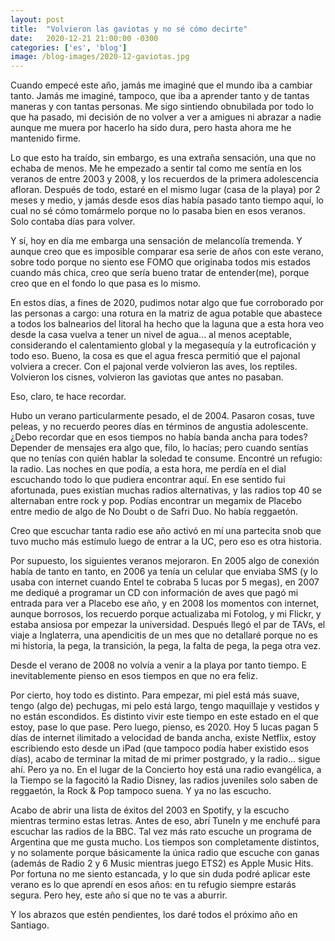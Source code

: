 ```yaml
---
layout: post
title:  "Volvieron las gaviotas y no sé cómo decirte"
date:   2020-12-21 21:00:00 -0300
categories: ['es', 'blog']
image: /blog-images/2020-12-gaviotas.jpg
---
```


Cuando empecé este año, jamás me imaginé que el mundo iba a cambiar tanto. Jamás me imaginé, tampoco, que iba a aprender tanto y de tantas maneras y con tantas personas. Me sigo sintiendo obnubilada por todo lo que ha pasado, mi decisión de no volver a ver a amigues ni abrazar a nadie aunque me muera por hacerlo ha sido dura, pero hasta ahora me he mantenido firme.

Lo que esto ha traído, sin embargo, es una extraña sensación, una que no echaba de menos. Me he empezado a sentir tal como me sentía en los veranos de entre 2003 y 2008, y los recuerdos de la primera adolescencia afloran. Después de todo, estaré en el mismo lugar (casa de la playa) por 2 meses y medio, y jamás desde esos días había pasado tanto tiempo aquí, lo cual no sé cómo tomármelo porque no lo pasaba bien en esos veranos. Solo contaba días para volver.

Y sí, hoy en día me embarga una sensación de melancolía tremenda. Y aunque creo que es imposible comparar esa serie de años con este verano, sobre todo porque no siento ese FOMO que originaba todos mis estados cuando más chica, creo que sería bueno tratar de entender(me), porque creo que en el fondo lo que pasa es lo mismo.

En estos días, a fines de 2020, pudimos notar algo que fue corroborado por las personas a cargo: una rotura en la matriz de agua potable que abastece a todos los balnearios del litoral ha hecho que la laguna que a esta hora veo desde la casa vuelva a tener un nivel de agua... al menos aceptable, considerando el calentamiento global y la megasequía y la eutroficación y todo eso. Bueno, la cosa es que el agua fresca permitió que el pajonal volviera a crecer. Con el pajonal verde volvieron las aves, los reptiles. Volvieron los cisnes, volvieron las gaviotas que antes no pasaban.

Eso, claro, te hace recordar.

Hubo un verano particularmente pesado, el de 2004. Pasaron cosas, tuve peleas, y no recuerdo peores días en términos de angustia adolescente. ¿Debo recordar que en esos tiempos no había banda ancha para todes? Depender de mensajes era algo que, filo, lo hacías; pero cuando sentías que no tenías con quién hablar la soledad te consume. Encontré un refugio: la radio. Las noches en que podía, a esta hora, me perdía en el dial escuchando todo lo que pudiera encontrar aquí. En ese sentido fui afortunada, pues existían muchas radios alternativas, y las radios top 40 se alternaban entre rock y pop. Podías encontrar un megamix de Placebo entre medio de algo de No Doubt o de Safri Duo. No había reggaetón.

Creo que escuchar tanta radio ese año activó en mí una partecita snob que tuvo mucho más estímulo luego de entrar a la UC, pero eso es otra historia.

Por supuesto, los siguientes veranos mejoraron. En 2005 algo de conexión había de tanto en tanto, en 2006 ya tenía un celular que enviaba SMS (y lo usaba con internet cuando Entel te cobraba 5 lucas por 5 megas), en 2007 me dediqué a programar un CD con información de aves que pagó mi entrada para ver a Placebo ese año, y en 2008 los momentos con internet, aunque borrosos, los recuerdo porque actualizaba mi Fotolog, y mi Flickr, y estaba ansiosa por empezar la universidad. Después llegó el par de TAVs, el viaje a Inglaterra, una apendicitis de un mes que no detallaré porque no es mi historia, la pega, la transición, la pega, la falta de pega, la pega otra vez.

Desde el verano de 2008 no volvía a venir a la playa por tanto tiempo. E inevitablemente pienso en esos tiempos en que no era feliz.

Por cierto, hoy todo es distinto. Para empezar, mi piel está más suave, tengo (algo de) pechugas, mi pelo está largo, tengo maquillaje y vestidos y no están escondidos. Es distinto vivir este tiempo en este estado en el que estoy, pase lo que pase. Pero luego, pienso, es 2020. Hoy 5 lucas pagan 5 días de internet ilimitado a velocidad de banda ancha, existe Netflix, estoy escribiendo esto desde un iPad (que tampoco podía haber existido esos días), acabo de terminar la mitad de mi primer postgrado, y la radio... sigue ahí. Pero ya no. En el lugar de la Concierto hoy está una radio evangélica, a la Tiempo se la fagocitó la Radio Disney, las radios juveniles solo saben de reggaetón, la Rock & Pop tampoco suena. Y ya no las escucho.

Acabo de abrir una lista de éxitos del 2003 en Spotify, y la escucho mientras termino estas letras. Antes de eso, abrí TuneIn y me enchufé para escuchar las radios de la BBC. Tal vez más rato escuche un programa de Argentina que me gusta mucho. Los tiempos son completamente distintos, y no solamente porque básicamente la única radio que escuche con ganas (además de Radio 2 y 6 Music mientras juego ETS2) es Apple Music Hits. Por fortuna no me siento estancada, y lo que sin duda podré aplicar este verano es lo que aprendí en esos años: en tu refugio siempre estarás segura. Pero hey, este año sí que no te vas a aburrir.

Y los abrazos que estén pendientes, los daré todos el próximo año en Santiago.
